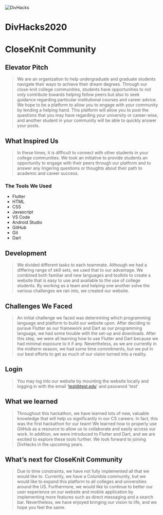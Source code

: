 ![DivHacks](https://columbiadivhacks.com/img/divHacks_text.png)
# DivHacks2020
# CloseKnit Community

## Elevator Pitch
>We are an organization to help undergraduate and graduate students navigate their ways to achieve their dream degrees. Through our close-knit college communities, students have opportunities to not only contribute towards helping fellow peers but also to seek guidance regarding particular institutional courses and career advice. We hope to be a platform to allow you to engage with your community by lending a helping hand. This platform will allow you to post the questions that you may have regarding your university or career-wise, and another student in your community will be able to quickly answer your posts.

## What Inspired Us

>In these times, it is difficult to connect with other students in your college communities. We took an initiative to provide students an opportunity to engage with their peers through our platform and to answer any lingering questions or thoughts about their path to academic and career success.


### The Tools We Used
  - Flutter
  - HTML
  - CSS
  - Javascript
  - VS Code
  - Android Studio
  - GitHub
  - Git
  - Dart

## Development
>We divided different tasks to each teammate. Although we had a differing range of skill sets, we used that to our advantage. We combined both familiar and new languages and toolkits to create a website that is easy to use and available to the use of college students. By working as a team and helping one another solve the various challenges we ran into, we created our website.
##  Challenges We Faced
>An initial challenge we faced was determining which programming language and platform to build our website upon. After deciding to pursue Flutter as our framework and Dart as our programming language, we had some trouble with the set-up and downloads. After this step, we were all learning how to use Flutter and Dart because we had minimal exposure to it if any. Nevertheless, as we are currently in the midterm season, we had some time commitments, but we put in our best efforts to get as much of our vision turned into a reality.
## Login
>You may log into our website by mounting the website locally and logging in with the email 'test@test.edu' and password 'test' 

## What we learned
>Throughout this hackathon, we have learned lots of new, valuable knowledge that will help us significantly in our CS careers. In fact, this was the first hackathon for our team! We learned how to properly use GitHub as a resource to allow us to collaborate and easily access our work. In addition, we were introduced to Flutter and Dart, and we are excited to explore these tools further. We look forward to joining DivHacks in the upcoming years. 

## What’s next for CloseKnit Community
>Due to time constraints, we have not fully implemented all that we would like to. Currently, we have a Columbia community, but we would like to expand this platform to all colleges and universities around the US. Furthermore, we would like to continue to better our user experience on our website and mobile application by implementing more features such as direct messaging and a search bar. Nevertheless, we have enjoyed bringing our vision to life, and we hope you feel the same. 

